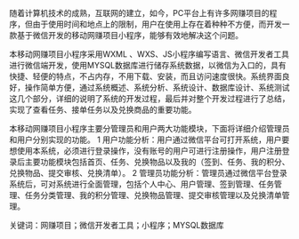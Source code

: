 随着计算机技术的成熟，互联网的建立，如今，PC平台上有许多网赚项目的程序，但由于使用时间和地点上的限制，用户在使用上存在着种种不方便，而开发一款基于微信开发的移动网赚项目小程序，能够有效地解决这个问题。

本移动网赚项目小程序采用WXML 、WXS、JS小程序编写语言、微信开发者工具进行微信端开发，使用MYSQL数据库进行储存系统数据，以微信为入口的，具有快捷、轻便的特点，不占内存，不用下载、安装，而且访问速度很快。系统界面良好，操作简单方便，通过系统概述、系统分析、系统设计、数据库设计、系统测试这几个部分，详细的说明了系统的开发过程，最后并对整个开发过程进行了总结，实现了查看任务、接单任务以及兑换商品的重要功能。

本移动网赚项目小程序主要分管理员和用户两大功能模块，下面将详细介绍管理员和用户分别实现的功能。
1 用户功能分析：用户通过微信平台可打开系统，用户要想使用本系统，必须进行登录操作，没有账号的用户可进行注册操作，用户注册登录后主要功能模块包括首页、任务、兑换物品以及我的（签到、任务、我的积分、兑换物品、提交审核、兑换清单）。
2 管理员功能分析：管理员通过微信平台登录系统后，可对系统进行全面管理，包括个人中心、用户管理、签到管理、任务管理、任务分类管理、我的积分管理、兑换物品管理、提交审核管理以及兑换清单管理。

关键词：网赚项目；微信开发者工具；小程序；MYSQL数据库
